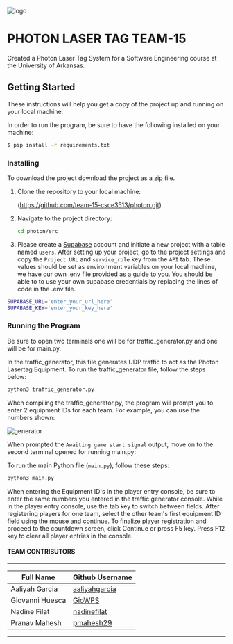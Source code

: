 ![logo](https://github.com/team-15-csce3513/photon/assets/102569626/11f706d9-e817-4725-9b40-e111e3f0dc05)

# PHOTON LASER TAG TEAM-15

Created a Photon Laser Tag System for a Software Engineering course at the University of Arkansas. 

## Getting Started

These instructions will help you get a copy of the project up and running on your local machine.

In order to run the program, be sure to have the following installed on your machine:

```bash
$ pip install -r requirements.txt
```

### Installing


To download the project download the project as a zip file.

1. Clone the repository to your local machine:

    
    (https://github.com/team-15-csce3513/photon.git)
    

2. Navigate to the project directory:

    ```bash
    cd photon/src
    ```
3. Please create a [Supabase](https://supabase.com/) account and initiate a new project with a table named `users`. After setting up your project, go to the project settings and copy the `Project URL` and `service_role` key from the `API` tab. These values should be set as environment variables on your local machine, we have our own .env file provided as a guide to you. You should be able to to use your own supabase credentials by replacing the lines of code in the .env file.

```bash
SUPABASE_URL='enter_your_url_here'
SUPABASE_KEY='enter_your_key_here'
```

### Running the Program

Be sure to open two terminals one will be for traffic_generator.py and one will be for main.py.

In the traffic_generator, this file generates UDP traffic to act as the Photon Lasertag Equipment.
To run the traffic_generator file, follow the steps below:

```bash
python3 traffic_generator.py
```

When compiling the traffic_generator.py, the program will prompt you to enter 2 equipment IDs for each team. 
For example, you can use the numbers shown:

![generator](https://github.com/team-15-csce3513/photon/assets/118322907/c23002b9-25d2-486a-98b7-d6c36ee17502)


When prompted the `Awaiting game start signal` output, move on to the second terminal opened for running main.py:

To run the main Python file (`main.py`), follow these steps:

```bash
python3 main.py
```
When entering the Equipment ID's in the player entry console, be sure to enter the same numbers you entered in the traffic generator console. While in the player entry console, use the tab key to switch between fields. After registering players for one team, select the other team's first equipment ID field using the mouse and continue. To finalize player registration and proceed to the countdown screen, click Continue or press F5 key. Press F12 key to clear all player entries in the console.


#### TEAM CONTRIBUTORS
-------------------------------------
|  Full Name      | Github Username |
|-----------------|-----------------|
|Aaliyah Garcia   |   [aaliyahgarcia](https://github.com/aaliyahgarcia) |
|Giovanni Huesca  |   [GioWPS](https://github.com/GioWPS)        |
|Nadine Filat     |   [nadinefilat](https://github.com/nadinefilat)     |
|Pranav Mahesh    |   [pmahesh29](https://github.com/pmahesh29)|
-------------------------------------

